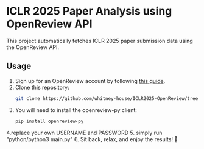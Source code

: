 # **ICLR 2025 Paper Analysis using OpenReview API**  

This project automatically fetches ICLR 2025 paper submission data using the OpenReview API.  

## **Usage**   
1. Sign up for an OpenReview account by following [this guide](https://docs.openreview.net/getting-started/creating-an-openreview-profile/signing-up-for-openreview).  
2. Clone this repository:  
   ```bash
   git clone https://github.com/whitney-house/ICLR2025-OpenReview/tree/main

3. You will need to install the openreview-py client:
   ```bash
   pip install openreview-py
   
4.replace your own USERNAME and PASSWORD
5. simply run "python/python3 main.py"
6. Sit back, relax, and enjoy the results! 🎉


